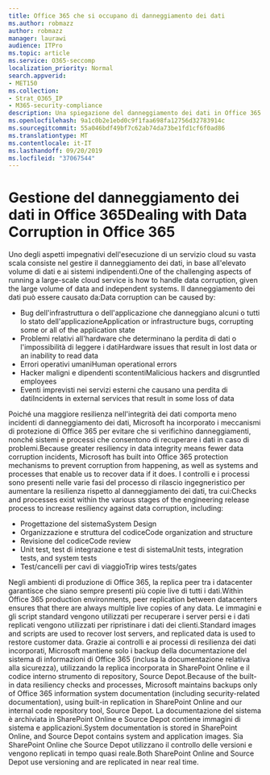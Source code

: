```yaml
---
title: Office 365 che si occupano di danneggiamento dei dati
ms.author: robmazz
author: robmazz
manager: laurawi
audience: ITPro
ms.topic: article
ms.service: O365-seccomp
localization_priority: Normal
search.appverid:
- MET150
ms.collection:
- Strat_O365_IP
- M365-security-compliance
description: Una spiegazione del danneggiamento dei dati in Office 365 e gli sforzi di prevenzione e ripristino di Microsoft.
ms.openlocfilehash: 9a1c0b2e1ebd0c9f1faa698fa12756d32783914c
ms.sourcegitcommit: 55a046bdf49bf7c62ab74da73be1fd1cf6f0ad86
ms.translationtype: MT
ms.contentlocale: it-IT
ms.lasthandoff: 09/20/2019
ms.locfileid: "37067544"
---
```

# <a name="dealing-with-data-corruption-in-office-365"></a><span data-ttu-id="b8c02-103">Gestione del danneggiamento dei dati in Office 365</span><span class="sxs-lookup"><span data-stu-id="b8c02-103">Dealing with Data Corruption in Office 365</span></span>

<span data-ttu-id="b8c02-104">Uno degli aspetti impegnativi dell'esecuzione di un servizio cloud su vasta scala consiste nel gestire il danneggiamento dei dati, in base all'elevato volume di dati e ai sistemi indipendenti.</span><span class="sxs-lookup"><span data-stu-id="b8c02-104">One of the challenging aspects of running a large-scale cloud service is how to handle data corruption, given the large volume of data and independent systems.</span></span> <span data-ttu-id="b8c02-105">Il danneggiamento dei dati può essere causato da:</span><span class="sxs-lookup"><span data-stu-id="b8c02-105">Data corruption can be caused by:</span></span>

- <span data-ttu-id="b8c02-106">Bug dell'infrastruttura o dell'applicazione che danneggiano alcuni o tutti lo stato dell'applicazione</span><span class="sxs-lookup"><span data-stu-id="b8c02-106">Application or infrastructure bugs, corrupting some or all of the application state</span></span>
- <span data-ttu-id="b8c02-107">Problemi relativi all'hardware che determinano la perdita di dati o l'impossibilità di leggere i dati</span><span class="sxs-lookup"><span data-stu-id="b8c02-107">Hardware issues that result in lost data or an inability to read data</span></span>
- <span data-ttu-id="b8c02-108">Errori operativi umani</span><span class="sxs-lookup"><span data-stu-id="b8c02-108">Human operational errors</span></span>
- <span data-ttu-id="b8c02-109">Hacker maligni e dipendenti scontenti</span><span class="sxs-lookup"><span data-stu-id="b8c02-109">Malicious hackers and disgruntled employees</span></span>
- <span data-ttu-id="b8c02-110">Eventi imprevisti nei servizi esterni che causano una perdita di dati</span><span class="sxs-lookup"><span data-stu-id="b8c02-110">Incidents in external services that result in some loss of data</span></span>

<span data-ttu-id="b8c02-111">Poiché una maggiore resilienza nell'integrità dei dati comporta meno incidenti di danneggiamento dei dati, Microsoft ha incorporato i meccanismi di protezione di Office 365 per evitare che si verifichino danneggiamenti, nonché sistemi e processi che consentono di recuperare i dati in caso di problemi.</span><span class="sxs-lookup"><span data-stu-id="b8c02-111">Because greater resiliency in data integrity means fewer data corruption incidents, Microsoft has built into Office 365 protection mechanisms to prevent corruption from happening, as well as systems and processes that enable us to recover data if it does.</span></span> <span data-ttu-id="b8c02-112">I controlli e i processi sono presenti nelle varie fasi del processo di rilascio ingegneristico per aumentare la resilienza rispetto al danneggiamento dei dati, tra cui:</span><span class="sxs-lookup"><span data-stu-id="b8c02-112">Checks and processes exist within the various stages of the engineering release process to increase resiliency against data corruption, including:</span></span>

- <span data-ttu-id="b8c02-113">Progettazione del sistema</span><span class="sxs-lookup"><span data-stu-id="b8c02-113">System Design</span></span>
- <span data-ttu-id="b8c02-114">Organizzazione e struttura del codice</span><span class="sxs-lookup"><span data-stu-id="b8c02-114">Code organization and structure</span></span>
- <span data-ttu-id="b8c02-115">Revisione del codice</span><span class="sxs-lookup"><span data-stu-id="b8c02-115">Code review</span></span>
- <span data-ttu-id="b8c02-116">Unit test, test di integrazione e test di sistema</span><span class="sxs-lookup"><span data-stu-id="b8c02-116">Unit tests, integration tests, and system tests</span></span>
- <span data-ttu-id="b8c02-117">Test/cancelli per cavi di viaggio</span><span class="sxs-lookup"><span data-stu-id="b8c02-117">Trip wires tests/gates</span></span>

<span data-ttu-id="b8c02-118">Negli ambienti di produzione di Office 365, la replica peer tra i datacenter garantisce che siano sempre presenti più copie live di tutti i dati.</span><span class="sxs-lookup"><span data-stu-id="b8c02-118">Within Office 365 production environments, peer replication between datacenters ensures that there are always multiple live copies of any data.</span></span> <span data-ttu-id="b8c02-119">Le immagini e gli script standard vengono utilizzati per recuperare i server persi e i dati replicati vengono utilizzati per ripristinare i dati dei clienti.</span><span class="sxs-lookup"><span data-stu-id="b8c02-119">Standard images and scripts are used to recover lost servers, and replicated data is used to restore customer data.</span></span> <span data-ttu-id="b8c02-120">Grazie ai controlli e ai processi di resilienza dei dati incorporati, Microsoft mantiene solo i backup della documentazione del sistema di informazioni di Office 365 (inclusa la documentazione relativa alla sicurezza), utilizzando la replica incorporata in SharePoint Online e il codice interno strumento di repository, Source Depot.</span><span class="sxs-lookup"><span data-stu-id="b8c02-120">Because of the built-in data resiliency checks and processes, Microsoft maintains backups only of Office 365 information system documentation (including security-related documentation), using built-in replication in SharePoint Online and our internal code repository tool, Source Depot.</span></span> <span data-ttu-id="b8c02-121">La documentazione del sistema è archiviata in SharePoint Online e Source Depot contiene immagini di sistema e applicazioni.</span><span class="sxs-lookup"><span data-stu-id="b8c02-121">System documentation is stored in SharePoint Online, and Source Depot contains system and application images.</span></span> <span data-ttu-id="b8c02-122">Sia SharePoint Online che Source Depot utilizzano il controllo delle versioni e vengono replicati in tempo quasi reale.</span><span class="sxs-lookup"><span data-stu-id="b8c02-122">Both SharePoint Online and Source Depot use versioning and are replicated in near real time.</span></span>
